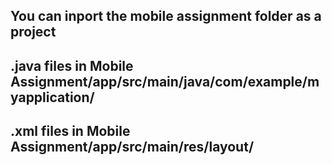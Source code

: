  ## You can inport the mobile assignment folder as a project
 
 ##  .java files in Mobile Assignment/app/src/main/java/com/example/myapplication/
 
 ## .xml files in Mobile Assignment/app/src/main/res/layout/
